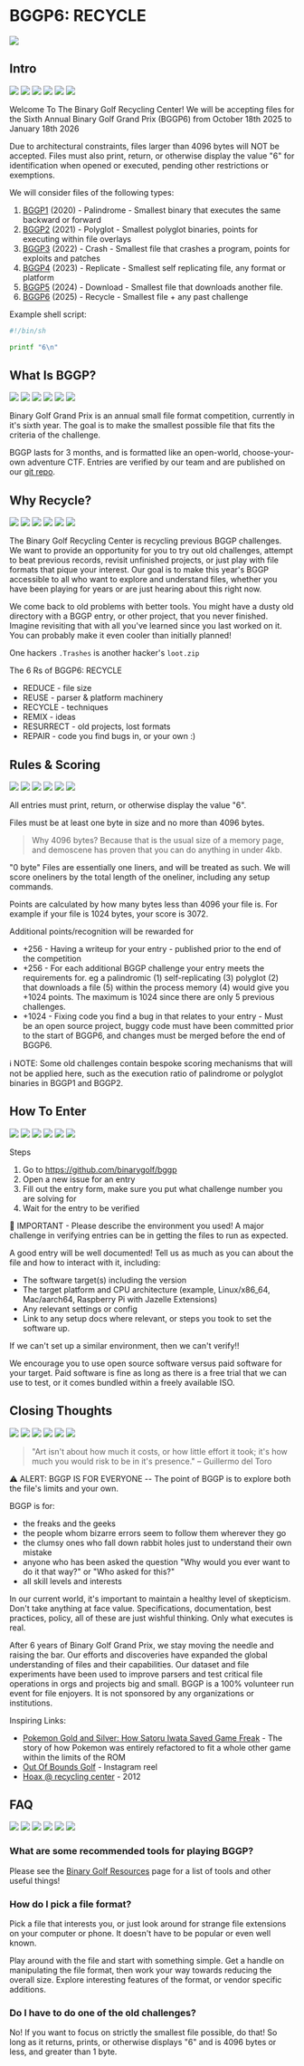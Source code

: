 # BGGP6: RECYCLE

![](assets/BGGP6-Flyer.jpg)


## Intro

![](assets/recycle_bin_full-4.png) ![](assets/recycle_bin_full-4.png) ![](assets/recycle_bin_full-4.png) ![](assets/recycle_bin_full-4.png) ![](assets/recycle_bin_full-4.png) ![](assets/recycle_bin_full-4.png) 

Welcome To The Binary Golf Recycling Center! We will be accepting files for the Sixth Annual Binary Golf Grand Prix (BGGP6) from October 18th 2025 to January 18th 2026

Due to architectural constraints, files larger than 4096 bytes will NOT be accepted. Files must also print, return, or otherwise display the value "6" for identification when opened or executed, pending other restrictions or exemptions.

We will consider files of the following types:
1. [BGGP1](https://binary.golf/1/) (2020) - Palindrome - Smallest binary that executes the same backward or forward
2. [BGGP2](https://binary.golf/2/) (2021) - Polyglot - Smallest polyglot binaries, points for executing within file overlays
3. [BGGP3](https://binary.golf/3/) (2022) - Crash - Smallest file that crashes a program, points for exploits and patches
4. [BGGP4](https://binary.golf/4/) (2023) - Replicate - Smallest self replicating file, any format or platform
5. [BGGP5](https://binary.golf/5/) (2024) - Download - Smallest file that downloads another file.
6. [BGGP6](https://binary.golf/6/) (2025) - Recycle - Smallest file + any past challenge

Example shell script:
```sh
#!/bin/sh

printf "6\n"
```


## What Is BGGP?

![](assets/help_book_cool-4.png) ![](assets/help_book_cool-4.png) ![](assets/help_book_cool-4.png) ![](assets/help_book_cool-4.png) ![](assets/help_book_cool-4.png) ![](assets/help_book_cool-4.png) 

Binary Golf Grand Prix is an annual small file format competition, currently in it's sixth year. The goal is to make the smallest possible file that fits the criteria of the challenge.

BGGP lasts for 3 months, and is formatted like an open-world, choose-your-own adventure CTF. Entries are verified by our team and are published on our [git repo](https://github.com/binarygolf/bggp).


## Why Recycle?

![](assets/clean_drive-5.png) ![](assets/clean_drive-5.png) ![](assets/clean_drive-5.png) ![](assets/clean_drive-5.png) ![](assets/clean_drive-5.png) ![](assets/clean_drive-5.png) 

The Binary Golf Recycling Center is recycling previous BGGP challenges. We want to provide an opportunity for you to try out old challenges, attempt to beat previous records, revisit unfinished projects, or just play with file formats that pique your interest. Our goal is to make this year's BGGP accessible to all who want to explore and understand files, whether you have been playing for years or are just hearing about this right now.

We come back to old problems with better tools. You might have a dusty old directory with a BGGP entry, or other project, that you never finished. Imagine revisiting that with all you've learned since you last worked on it. You can probably make it even cooler than initially planned! 

One hackers `.Trashes` is another hacker's `loot.zip`

The 6 Rs of BGGP6: RECYCLE
- REDUCE - file size
- REUSE - parser & platform machinery
- RECYCLE - techniques 
- REMIX - ideas
- RESURRECT - old projects, lost formats
- REPAIR - code you find bugs in, or your own :)


## Rules & Scoring

![](assets/search_directory-5.png) ![](assets/search_directory-5.png) ![](assets/search_directory-5.png) ![](assets/search_directory-5.png) ![](assets/search_directory-5.png) ![](assets/search_directory-5.png) 

All entries must print, return, or otherwise display the value "6".

Files must be at least one byte in size and no more than 4096 bytes.

> Why 4096 bytes? Because that is the usual size of a memory page, and demoscene has proven that you can do anything in under 4kb.

"0 byte" Files are essentially one liners, and will be treated as such. We will score oneliners by the total length of the oneliner, including any setup commands.

Points are calculated by how many bytes less than 4096 your file is. For example if your file is 1024 bytes, your score is 3072. 

Additional points/recognition will be rewarded for
- +256 - Having a writeup for your entry - published prior to the end of the competition
- +256 - For each additional BGGP challenge your entry meets the requirements for. eg a palindromic (1) self-replicating (3) polyglot (2) that downloads a file (5) within the process memory (4) would give you +1024 points. The maximum is 1024 since there are only 5 previous challenges.
- +1024 - Fixing code you find a bug in that relates to your entry - Must be an open source project, buggy code must have been committed prior to the start of BGGP6, and changes must be merged before the end of BGGP6.

ℹ️ NOTE: Some old challenges contain bespoke scoring mechanisms that will not be applied here, such as the execution ratio of palindrome or polyglot binaries in BGGP1 and BGGP2.


## How To Enter

![](assets/outlook_express-5.png) ![](assets/outlook_express-5.png) ![](assets/outlook_express-5.png) ![](assets/outlook_express-5.png) ![](assets/outlook_express-5.png) ![](assets/outlook_express-5.png) 

Steps
1. Go to https://github.com/binarygolf/bggp
2. Open a new issue for an entry
3. Fill out the entry form, make sure you put what challenge number you are solving for
4. Wait for the entry to be verified

🥺 IMPORTANT - Please describe the environment you used! A major challenge in verifying entries can be in getting the files to run as expected.

A good entry will be well documented! Tell us as much as you can about the file and how to interact with it, including:
- The software target(s) including the version
- The target platform and CPU architecture (example, Linux/x86_64, Mac/aarch64, Raspberry Pi with Jazelle Extensions)
- Any relevant settings or config
- Link to any setup docs where relevant, or steps you took to set the software up.

If we can't set up a similar environment, then we can't verify!! 

We encourage you to use open source software versus paid software for your target. Paid software is fine as long as there is a free trial that we can use to test, or it comes bundled within a freely available ISO.


## Closing Thoughts

![](assets/directory_open_cool-3.png) ![](assets/directory_open_cool-3.png) ![](assets/directory_open_cool-3.png) ![](assets/directory_open_cool-3.png) ![](assets/directory_open_cool-3.png) ![](assets/directory_open_cool-3.png) 

> "Art isn't about how much it costs, or how little effort it took; it's how much you would risk to be in it's presence." 
> – Guillermo del Toro

⚠️ ALERT: BGGP IS FOR EVERYONE -- The point of BGGP is to explore both the file's limits and your own.

BGGP is for:
- the freaks and the geeks
- the people whom bizarre errors seem to follow them wherever they go
- the clumsy ones who fall down rabbit holes just to understand their own mistake
- anyone who has been asked the question "Why would you ever want to do it that way?" or "Who asked for this?"
- all skill levels and interests

In our current world, it's important to maintain a healthy level of skepticism. Don't take anything at face value. Specifications, documentation, best practices, policy, all of these are just wishful thinking. Only what executes is real.

After 6 years of Binary Golf Grand Prix, we stay moving the needle and raising the bar. Our efforts and discoveries have expanded the global understanding of files and their capabilities. Our dataset and file experiments have been used to improve parsers and test critical file operations in orgs and projects big and small. BGGP is a 100% volunteer run event for file enjoyers. It is not sponsored by any organizations or institutions.

Inspiring Links:
- [Pokemon Gold and Silver: How Satoru Iwata Saved Game Freak](https://youtu.be/tZsErx705fM) - The story of how Pokemon was entirely refactored to fit a whole other game within the limits of the ROM
- [Out Of Bounds Golf](https://www.instagram.com/reel/DJWz06ztIOr/) - Instagram reel
- [Hoax @ recycling center](https://youtu.be/Lu62LH0Sfa4) - 2012


## FAQ

![](assets/chm-2.png) ![](assets/chm-2.png) ![](assets/chm-2.png) ![](assets/chm-2.png) ![](assets/chm-2.png) ![](assets/chm-2.png) 

### What are some recommended tools for playing BGGP?

Please see the [Binary Golf Resources](/Resources.md) page for a list of tools and other useful things!

### How do I pick a file format?

Pick a file that interests you, or just look around for strange file extensions on your computer or phone. It doesn't have to be popular or even well known. 

Play around with the file and start with something simple. Get a handle on manipulating the file format, then work your way towards reducing the overall size. Explore interesting features of the format, or vendor specific additions.

### Do I have to do one of the old challenges?

No! If you want to focus on strictly the smallest file possible, do that! So long as it returns, prints, or otherwise displays "6" and is 4096 bytes or less, and greater than 1 byte.

